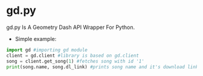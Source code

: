 # gd.py
gd.py Is A Geometry Dash API Wrapper For Python.
* Simple example:
```python
import gd #importing gd module
client = gd.client #library is based on gd.client
song = client.get_song(1) #fetches song with id '1'
print(song.name, song.dl_link) #prints song name and it's download link
```

